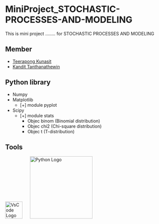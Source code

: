 # MiniProject_STOCHASTIC-PROCESSES-AND-MODELING
This is mini project ........ for STOCHASTIC PROCESSES AND MODELING

## Member 
- [Teerapong Kunasit](https://github.com/TeerapongKunasitTK)
- [Kandit Tanthanathewin](https://github.com/KanditT)
  
## Python library
- Numpy
- Matplotlib 
  - [+] module pyplot
- Scipy
  - [+] module stats
    - Objec binom (Binomial distribution)
    - Objec chi2 (Chi-square distribution)
    - Objec t (T-distribution)


## Tools 
<p align="left" >
<img src="https://upload.wikimedia.org/wikipedia/commons/9/9a/Visual_Studio_Code_1.35_icon.svg" alt="VsCode Logo" width="55"  />
&nbsp;&nbsp;&nbsp;&nbsp;
<img src="https://upload.wikimedia.org/wikipedia/commons/f/f8/Python_logo_and_wordmark.svg" alt="Python Logo" width="200"/>
</p>
